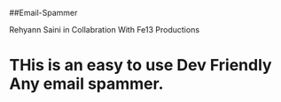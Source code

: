 ##Email-Spammer


Rehyann Saini
in Collabration With
Fe13 Productions


# THis is an easy to use Dev Friendly Any email spammer.
